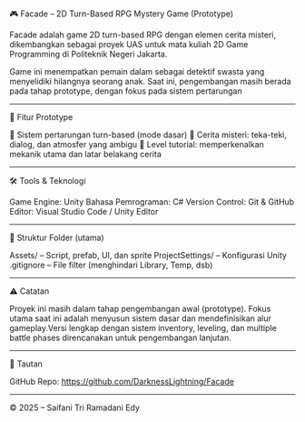 🎮 Facade – 2D Turn-Based RPG Mystery Game (Prototype)

Facade adalah game 2D turn-based RPG dengan elemen cerita misteri, dikembangkan sebagai proyek UAS untuk mata kuliah 2D Game Programming di Politeknik Negeri Jakarta.

Game ini menempatkan pemain dalam sebagai detektif swasta yang menyelidiki hilangnya seorang anak. Saat ini, pengembangan masih berada pada tahap prototype, dengan fokus pada sistem pertarungan

---

🧩 Fitur Prototype

🔄 Sistem pertarungan turn-based (mode dasar)
🧩 Cerita misteri: teka-teki, dialog, dan atmosfer yang ambigu
📖 Level tutorial: memperkenalkan mekanik utama dan latar belakang cerita

---

🛠️ Tools & Teknologi

Game Engine: Unity
Bahasa Pemrograman: C#
Version Control: Git & GitHub
Editor: Visual Studio Code / Unity Editor

---

📁 Struktur Folder (utama)

Assets/ – Script, prefab, UI, dan sprite
ProjectSettings/ – Konfigurasi Unity
.gitignore – File filter (menghindari Library, Temp, dsb)

---

⚠️ Catatan

Proyek ini masih dalam tahap pengembangan awal (prototype). Fokus utama saat ini adalah menyusun sistem dasar dan mendefinisikan alur gameplay.Versi lengkap dengan sistem inventory, leveling, dan multiple battle phases direncanakan untuk pengembangan lanjutan.

---

🔗 Tautan

GitHub Repo: https://github.com/DarknessLightning/Facade

---

© 2025 – Saifani Tri Ramadani Edy
